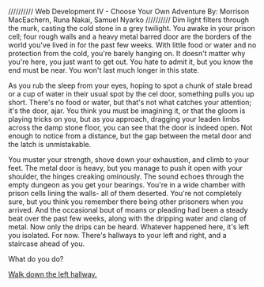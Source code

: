 //////////
Web Development IV - Choose Your Own Adventure
By: Morrison MacEachern, Runa Nakai, Samuel Nyarko
//////////
Dim light filters through the murk, casting the cold stone in a grey twilight. You awake in your prison cell; four rough walls and a heavy metal barred door are the borders of the world you've lived in for the past few weeks. With little food or water and no protection from the cold, you're barely hanging on. It doesn't matter why you're here, you just want to get out. You hate to admit it, but you know the end must be near. You won't last much longer in this state.

As you rub the sleep from your eyes, hoping to spot a chunk of stale bread or a cup of water in their usual spot by the cel door, something pulls you up short. There's no food or water, but that's not what catches your attention; it's the door, ajar. You think you must be imagining it, or that the gloom is playing tricks on you, but as you approach, dragging your leaden limbs across the damp stone floor, you can see that the door is indeed open. Not enough to notice from a distance, but the gap between the metal door and the latch is unmistakable.

You muster your strength, shove down your exhaustion, and climb to your feet. The metal door is heavy, but you manage to push it open with your shoulder, the hinges creaking ominously. The sound echoes through the empty dungeon as you get your bearings. You're in a wide chamber with prison cells lining the walls- all of them deserted. You're not completely sure, but you think you remember there being other prisoners when you arrived. And the occasional bout of moans or pleading had been a steady beat over the past few weeks, along with the dripping water and clang of metal. Now only the drips can be heard. Whatever happened here, it's left you isolated. For now. There's hallways to your left and right, and a staircase ahead of you.

What do you do? 

[Walk down the left hallway.](lefthallway.md)
